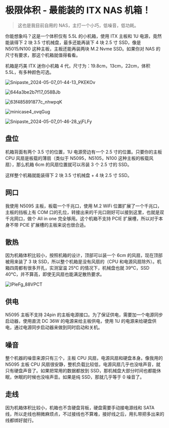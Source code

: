 # 极限体积 - 最能装的 ITX NAS 机箱！

> 这也是我目前自用的 NAS，主打一个小巧，低噪音，低功耗。

你能想象吗？这是一个体积仅有 5.5L 的小机箱，使用 ITX 主板和 1U 电源，竟然能装得下 2 块 3.5 寸机械盘，最多还能再装下 4 块 2.5 寸 SSD，像是 N5015/N100 这种主板，主板还能再装两块 M.2 Nvme SSD。如果你对 NAS 的尺寸有要求，那这个机箱就值得看看。

机箱是巧美 ITX 迷你小机箱 4 代，尺寸为：19.8cm，13cm，22cm，体积  5.5L，有多种颜色可选。

![Snipaste_2024-05-07_01-44-13_PKEKOv](https://img.slarker.me/blog/Snipaste_2024-05-07_01-44-13_PKEKOv.png)

![644a3be2b7f17_058BJb](https://img.slarker.me/blog/644a3be2b7f17_058BJb.jpg)

![63f485891877c_nhwpqK](https://img.slarker.me/blog/63f485891877c_nhwpqK.jpg)

![minicase4_ovqGug](https://img.slarker.me/blog/minicase4_ovqGug.jpg)

![Snipaste_2024-05-07_01-46-28_yjFLFy](https://img.slarker.me/blog/Snipaste_2024-05-07_01-46-28_yjFLFy.png)

## 盘位

机箱背面有两个 3.5 寸的位置，1U 电源旁边有一个 2.5 寸的位置。只要你的主板 CPU 风扇是板载的薄扇（类似于 N5095，N5105，N100 这种主板的板载风扇），那么机箱 6cm 的风扇位置就可以吊装 3 个 2.5 寸的 SSD。

这样整个机箱就能装得下 2 块 3.5 寸机械盘 + 4 块 2.5 寸 SSD。

## 网口

我使用 N5095 主板，板载一个千兆口，使用 M.2 WiFi 位置扩展了一个千兆口，主板的挡板上有 COM 口的孔位，转接出来的千兆口刚好可以接到这里，也就是双千兆网口，做个 All in one 完全够用。这个机箱不支持 PCIE 扩展槽，所以对于本身不带 PCIE 扩展槽的主板来说也很合适。

## 散热

因为机箱体积比较小，按照机箱的设计，顶部可以装一个 6cm 的风扇，现在顶部被用来装了 3 块 SSD，所以整个机箱是没有风扇的（CPU 和电源风扇除外）。机箱四周都有很多开孔，实测室温 25℃ 的情况下，机械盘也就 39℃，SSD 40℃，并不算高，即使无风扇也能满足散热要求。

![IPleFg_88VPCT](https://img.slarker.me/blog/IPleFg_88VPCT.png)

## 供电

N5095 主板不支持 24pin 的主板电源接口。为了保证供电，需要加一个电源同步启动器，使用直流 DC 36W 的电源来给主板供电，使用 1U 的电源来给硬盘供电，通过电源同步启动器来做到同时启动和关机。

## 噪音

整个机器的噪音来源只有三个，主板 CPU 风扇，电源风扇和硬盘本身。像我用的 N5095 主板 CPU 风扇很安静，整机负载比较低，电源风扇几乎也没啥声音，就只有硬盘声音了。如果把常用的数据都放到 SSD，那机械盘大部分时间也都能休眠，休眠的时候也没啥声音。如果是纯 SSD，那就几乎等于 0 噪音了。

## 走线

因为机箱体积比较小，机箱也不含硬盘背板，硬盘需要手动接电源线和 SATA 线，所以走线也稍微麻烦点，不过接线也不算难，接好线之后，用扎带把多出来的线都绑好就行。